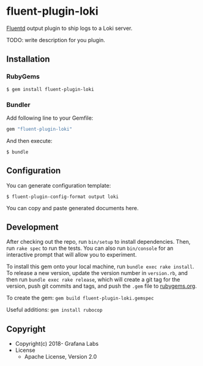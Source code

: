 # fluent-plugin-loki

[Fluentd](https://fluentd.org/) output plugin to ship logs to a Loki server.

TODO: write description for you plugin.

## Installation

### RubyGems

```
$ gem install fluent-plugin-loki
```

### Bundler

Add following line to your Gemfile:

```ruby
gem "fluent-plugin-loki"
```

And then execute:

```
$ bundle
```

## Configuration

You can generate configuration template:

```
$ fluent-plugin-config-format output loki
```

You can copy and paste generated documents here.

## Development

After checking out the repo, run `bin/setup` to install dependencies. Then, run `rake spec` to run the tests. You can also run `bin/console` for an interactive prompt that will allow you to experiment.

To install this gem onto your local machine, run `bundle exec rake install`. To release a new version, update the version number in `version.rb`, and then run `bundle exec rake release`, which will create a git tag for the version, push git commits and tags, and push the `.gem` file to [rubygems.org](https://rubygems.org).

To create the gem: `gem build fluent-plugin-loki.gemspec`

Useful additions:
  `gem install rubocop`

## Copyright

* Copyright(c) 2018- Grafana Labs
* License
  * Apache License, Version 2.0
